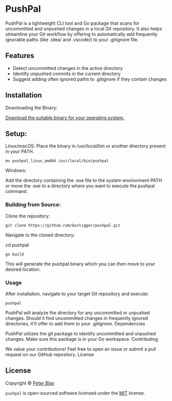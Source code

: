 # PushPal

PushPal is a lightweight CLI tool and Go package that scans for uncommitted and unpushed changes in a local Git repository. It also helps streamline your Git workflow by offering to automatically add frequently ignorable paths (like .idea/ and .vscode/) to your .gitignore file.
## Features

- Detect uncommitted changes in the active directory
-  Identify unpushed commits in the current directory
- Suggest adding often ignored paths to .gitignore if they contain changes

## Installation
Downloading the Binary:

   [Download the suitable binary for your operating system.](https://github.com/Bostigger/pushpal/releases/tag/v0.1.0)

## Setup:
Linux/macOS:
Place the binary in /usr/local/bin or another directory present in your PATH.
```
mv pushpal_linux_amd64 /usr/local/bin/pushpal
```

Windows:

Add the directory containing the .exe file to the system environment PATH or move the .exe to a directory where you want to execute the pushpal command.
### Building from Source:
Clone the repository:
```
git clone https://github.com/bostigger/pushpal.git
```
Navigate to the cloned directory:

cd pushpal

```
go build
```

This will generate the pushpal binary which you can then move to your desired location.

### Usage

After installation, navigate to your target Git repository and execute:

```
pushpal
```

PushPal will analyze the directory for any uncommitted or unpushed changes. Should it find uncommitted changes in frequently ignored directories, it'll offer to add them to your .gitignore.
Dependencies

PushPal utilizes the git package to identify uncommitted and unpushed changes. Make sure this package is in your Go workspace.
Contributing

We value your contributions! Feel free to open an issue or submit a pull request on our GitHub repository.
License

## License
Copyright © [Peter Blay](https://github.com/bostigger)

`pushpal` is open-sourced software licensed under the [MIT](LICENSE) license.
